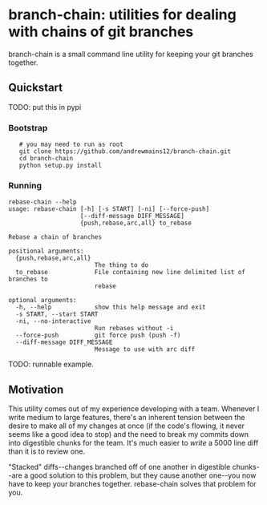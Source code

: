 # branch-chain: utilities for dealing with chains of git branches

branch-chain is a small command line utility for keeping your git branches together.

## Quickstart

TODO: put this in pypi

### Bootstrap
```
   # you may need to run as root
   git clone https://github.com/andrewmains12/branch-chain.git
   cd branch-chain
   python setup.py install
```

### Running 

```
rebase-chain --help
usage: rebase-chain [-h] [-s START] [-ni] [--force-push]
                    [--diff-message DIFF_MESSAGE]
                    {push,rebase,arc,all} to_rebase

Rebase a chain of branches

positional arguments:
  {push,rebase,arc,all}
                        The thing to do
  to_rebase             File containing new line delimited list of branches to
                        rebase

optional arguments:
  -h, --help            show this help message and exit
  -s START, --start START
  -ni, --no-interactive
                        Run rebases without -i
  --force-push          git force push (push -f)
  --diff-message DIFF_MESSAGE
                        Message to use with arc diff
```

TODO: runnable example.

## Motivation 
This utility comes out of my experience developing with a team. Whenever I write medium to large features, there's an inherent tension between the desire to make all of 
my changes at once (if the code's flowing, it never seems like a good idea to stop) and the need to break my commits down into digestible chunks for the team. It's much 
easier to *write* a 5000 line diff than it is to review one.

"Stacked" diffs--changes branched off of one another in digestible chunks--are a good solution to this problem, but they cause another one--you now have to keep your branches together. rebase-chain solves that problem for you.
